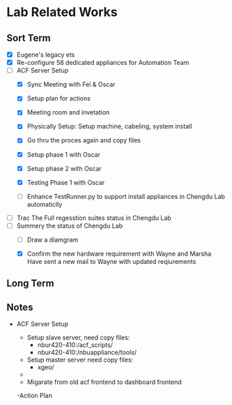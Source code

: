 # Lab Related Works

## Sort Term
- [x] Eugene's legacy ets
- [x] Re-configure 58 dedicated appliances for Automation Team
- [ ] ACF Server Setup
    - [x] Sync Meeting with Fei & Oscar
    - [x] Setup plan for actions
    - [x] Meeting room and invetation

    - [x] Physically Setup:
          Setup machine, cabeling, system install
    - [x] Go thru the proces again and copy files
    - [x] Setup phase 1 with Oscar
    - [x] Setup phase 2 with Oscar
    - [x] Testing Phase 1 with Oscar
    - [ ] Enhance TestRunner.py to support install appliances in Chengdu Lab automaticlly

- [ ] Trac The Full regesstion suites status in Chengdu Lab
- [ ] Summery the status of Chengdu Lab
    - [ ] Draw a diamgram
    - [x] Confirm the new hardware requirement with Wayne and Marsha
          Have sent a new mail to Wayne with updated reqiurements
    

## Long Term




## Notes
- ACF Server Setup
    - Setup slave server, need copy files:
      - nbur420-410:/acf_scripts/
      - nbur420-410:/nbuappliance/tools/
    - Setup master server need copy files:
      - xgeo/
    - 
    - Migarate from old acf frontend to dashboard frontend

    -Action Plan




  
